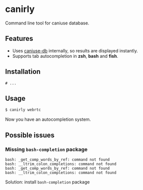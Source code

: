 # canirly

Command line tool for caniuse database.

## Features

* Uses [caniuse-db](https://github.com/Fyrd/caniuse) internally, so results are displayed instantly.
* Supports tab autocompletion in **zsh**, **bash** and **fish**.

## Installation

```
# ...
```

## Usage

```bash
$ canirly webrtc
```

Now you have an autocompletion system.

## Possible issues

### Missing `bash-completion` package
```
bash: _get_comp_words_by_ref: command not found
bash: __ltrim_colon_completions: command not found
bash: _get_comp_words_by_ref: command not found
bash: __ltrim_colon_completions: command not found
```

Solution: install `bash-completion` package
